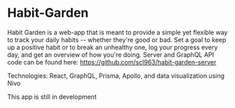# Habit-Garden

Habit Garden is a web-app that is meant to provide a simple yet flexible way to track your daily habits -- whether they're good or bad. Set a goal to keep up a positive habit or to break an unhealthy one, log your progress every day, and get an overview of how you're doing. Server and GraphQL API code can be found here: https://github.com/scl963/habit-garden-server

Technologies: React, GraphQL, Prisma, Apollo, and data visualization using Nivo

This app is still in development 

